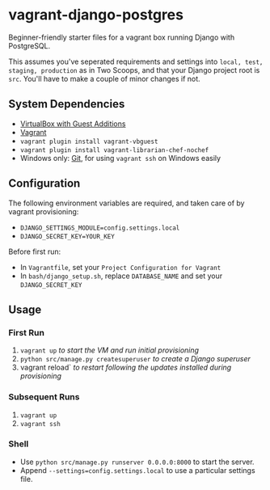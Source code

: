 # vagrant-django-postgres

Beginner-friendly starter files for a vagrant box running Django with PostgreSQL.

This assumes you've seperated requirements and settings into `local, test, staging, production` as in Two Scoops, and that your Django project root is `src`. You'll have to make a couple of minor changes if not.

## System Dependencies

* [VirtualBox with Guest Additions](https://www.virtualbox.org/wiki/Downloads)
* [Vagrant](https://www.vagrantup.com/downloads.html)
* `vagrant plugin install vagrant-vbguest`
* `vagrant plugin install vagrant-librarian-chef-nochef`
* Windows only: [Git](https://git-scm.com/download/win), for using `vagrant ssh` on Windows easily

## Configuration

The following environment variables are required, and taken care of by vagrant provisioning:

* `DJANGO_SETTINGS_MODULE=config.settings.local`
* `DJANGO_SECRET_KEY=YOUR_KEY`

Before first run:

* In `Vagrantfile`, set your `Project Configuration for Vagrant`
* In `bash/django_setup.sh`, replace `DATABASE_NAME` and set your `DJANGO_SECRET_KEY`

## Usage

### First Run

1. `vagrant up` _to start the VM and run initial provisioning_
2. `python src/manage.py createsuperuser` _to create a Django superuser_
3. vagrant reload` _to restart following the updates installed during provisioning_

### Subsequent Runs

1. `vagrant up`
2. `vagrant ssh`

### Shell

* Use `python src/manage.py runserver 0.0.0.0:8000` to start the server.
* Append `--settings=config.settings.local` to use a particular settings file.
